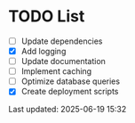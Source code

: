 # TODO List

- [ ] Update dependencies
- [x] Add logging
- [ ] Update documentation
- [ ] Implement caching
- [ ] Optimize database queries
- [x] Create deployment scripts

Last updated: 2025-06-19 15:32
